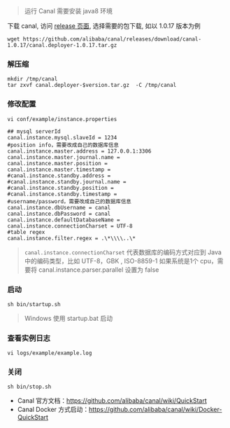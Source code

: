 > 运行 Canal 需要安装 java8 环境

下载 canal, 访问 [release 页面](https://github.com/alibaba/canal/releases), 选择需要的包下载, 如以 1.0.17 版本为例

```shell
wget https://github.com/alibaba/canal/releases/download/canal-1.0.17/canal.deployer-1.0.17.tar.gz
```


### 解压缩

```shell
mkdir /tmp/canal
tar zxvf canal.deployer-$version.tar.gz  -C /tmp/canal
```



### 修改配置

```shell
vi conf/example/instance.properties
```



```text
## mysql serverId
canal.instance.mysql.slaveId = 1234
#position info，需要改成自己的数据库信息
canal.instance.master.address = 127.0.0.1:3306 
canal.instance.master.journal.name = 
canal.instance.master.position = 
canal.instance.master.timestamp = 
#canal.instance.standby.address = 
#canal.instance.standby.journal.name =
#canal.instance.standby.position = 
#canal.instance.standby.timestamp = 
#username/password，需要改成自己的数据库信息
canal.instance.dbUsername = canal  
canal.instance.dbPassword = canal
canal.instance.defaultDatabaseName =
canal.instance.connectionCharset = UTF-8
#table regex
canal.instance.filter.regex = .\*\\\\..\*
```



> `canal.instance.connectionCharset` 代表数据库的编码方式对应到 Java 中的编码类型，比如 UTF-8，GBK , ISO-8859-1 如果系统是1个 cpu，需要将 canal.instance.parser.parallel 设置为 false

### 启动

```shell
sh bin/startup.sh
```



> Windows 使用 startup.bat 启动

### 查看实例日志

```shell
vi logs/example/example.log
```



### 关闭

```shell
sh bin/stop.sh
```


- Canal 官方文档：https://github.com/alibaba/canal/wiki/QuickStart
- Canal Docker 方式启动：https://github.com/alibaba/canal/wiki/Docker-QuickStart